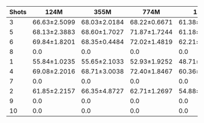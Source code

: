 |   Shots | 124M         | 355M         | 774M         | 1.5B         | 1.3B         | 2.7B         | 6B           | RB           | RL           | BB           |
|---------|--------------|--------------|--------------|--------------|--------------|--------------|--------------|--------------|--------------|--------------|
|       3 | 66.63±2.5099 | 68.03±2.0184 | 68.22±0.6671 | 61.38±0.6486 | 71.43±1.5388 | 72.24±2.3220 | 73.56±1.1454 | 78.45±3.2142 | 73.58±1.9728 | 73.03±7.3960 |
|       5 | 68.13±2.3883 | 68.60±1.7027 | 71.87±1.7244 | 61.18±3.4225 | 73.47±1.1072 | 75.67±1.4419 | 78.22±1.4436 | 82.47±5.5417 | 81.53±4.6506 | 74.95±2.8395 |
|       6 | 69.84±1.8201 | 68.35±0.4484 | 72.02±1.4819 | 62.21±3.9844 | 72.70±2.2421 | 75.55±1.3328 | 78.18±1.7281 | 84.46±5.9010 | 84.46±0.0000 | 69.47±6.8508 |
|       8 | 0.0          | 0.0          | 0.0          | 0.0          | 73.85±1.8778 | 76.57±1.5520 | 77.96±1.2871 | 82.58±3.9776 | 81.33±7.4255 | 0.0          |
|       1 | 55.84±1.0235 | 55.65±2.1033 | 52.93±1.9252 | 48.71±0.5376 | 61.35±2.8449 | 56.24±2.6439 | 59.11±1.2182 | 44.40±5.6742 | 39.56±7.2874 | 29.26±4.0539 |
|       4 | 69.08±2.2016 | 68.71±3.0038 | 72.40±1.8467 | 60.36±1.4379 | 73.02±1.5362 | 74.65±0.9097 | 76.77±0.4182 | 79.84±1.9335 | 82.63±3.3110 | 70.93±5.3392 |
|       7 | 0.0          | 0.0          | 0.0          | 0.0          | 74.61±1.3382 | 76.27±0.4073 | 79.13±1.0214 | 78.58±0.0187 | 76.23±3.5421 | 0.0          |
|       2 | 61.85±2.2157 | 66.35±4.8727 | 62.71±1.2697 | 54.88±1.0966 | 68.59±2.6593 | 68.47±1.8705 | 69.44±0.9246 | 74.57±0.0317 | 76.86±5.5086 | 64.49±1.6138 |
|       9 | 0.0          | 0.0          | 0.0          | 0.0          | 74.74±1.0761 | 76.78±0.6079 | 79.69±0.6901 | 81.26±3.7809 | 76.34±3.4354 | 0.0          |
|      10 | 0.0          | 0.0          | 0.0          | 0.0          | 74.94±1.5589 | 76.71±0.7449 | 79.18±0.4438 | 81.24±3.7810 | 80.97±5.6209 | 0.0          |